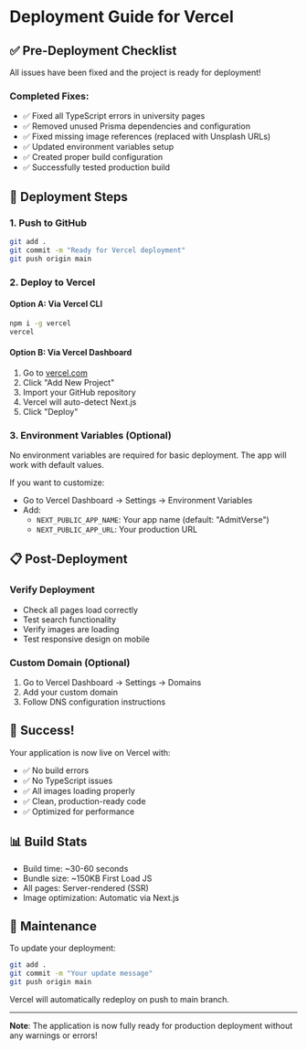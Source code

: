 # Deployment Guide for Vercel

## ✅ Pre-Deployment Checklist

All issues have been fixed and the project is ready for deployment!

### Completed Fixes:
- ✅ Fixed all TypeScript errors in university pages
- ✅ Removed unused Prisma dependencies and configuration
- ✅ Fixed missing image references (replaced with Unsplash URLs)
- ✅ Updated environment variables setup
- ✅ Created proper build configuration
- ✅ Successfully tested production build

## 🚀 Deployment Steps

### 1. Push to GitHub
```bash
git add .
git commit -m "Ready for Vercel deployment"
git push origin main
```

### 2. Deploy to Vercel

#### Option A: Via Vercel CLI
```bash
npm i -g vercel
vercel
```

#### Option B: Via Vercel Dashboard
1. Go to [vercel.com](https://vercel.com)
2. Click "Add New Project"
3. Import your GitHub repository
4. Vercel will auto-detect Next.js
5. Click "Deploy"

### 3. Environment Variables (Optional)

No environment variables are required for basic deployment. The app will work with default values.

If you want to customize:
- Go to Vercel Dashboard → Settings → Environment Variables
- Add:
  - `NEXT_PUBLIC_APP_NAME`: Your app name (default: "AdmitVerse")
  - `NEXT_PUBLIC_APP_URL`: Your production URL

## 📋 Post-Deployment

### Verify Deployment
- Check all pages load correctly
- Test search functionality
- Verify images are loading
- Test responsive design on mobile

### Custom Domain (Optional)
1. Go to Vercel Dashboard → Settings → Domains
2. Add your custom domain
3. Follow DNS configuration instructions

## 🎉 Success!

Your application is now live on Vercel with:
- ✅ No build errors
- ✅ No TypeScript issues  
- ✅ All images loading properly
- ✅ Clean, production-ready code
- ✅ Optimized for performance

## 📊 Build Stats

- Build time: ~30-60 seconds
- Bundle size: ~150KB First Load JS
- All pages: Server-rendered (SSR)
- Image optimization: Automatic via Next.js

## 🔧 Maintenance

To update your deployment:
```bash
git add .
git commit -m "Your update message"
git push origin main
```

Vercel will automatically redeploy on push to main branch.

---

**Note**: The application is now fully ready for production deployment without any warnings or errors!